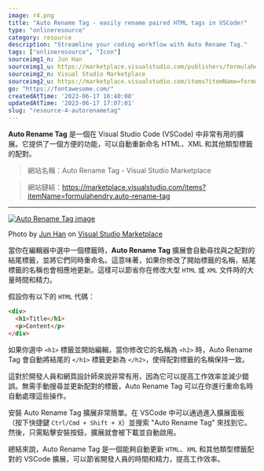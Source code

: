 ```yaml
---
image: r4.png
title: "Auto Rename Tag - easily rename paired HTML tags in VSCode!"
type: "onlineresource"
category: resource
description: "Streamline your coding workflow with Auto Rename Tag."
tags: ["onlineresource", "Icon"]
sourceimg1_n: Jun Han
sourceimg1_u: https://marketplace.visualstudio.com/publishers/formulahendry
sourceimg2_n: Visual Studio Marketplace
sourceimg2_u: https://marketplace.visualstudio.com/items?itemName=formulahendry.auto-rename-tag
go: "https://fontawesome.com/"
createdAtTime: '2023-06-17 16:40:08'
updatedAtTime: '2023-06-17 17:07:01'
slug: "resource-4-autorenametag"
---
```

**Auto Rename Tag** 是一個在 Visual Studio Code (VSCode) 中非常有用的擴展。它提供了一個方便的功能，可以自動重新命名 HTML、XML 和其他類型標籤的配對。

> 網站名稱：Auto Rename Tag - Visual Studio Marketplace

> 網站鏈結：https://marketplace.visualstudio.com/items?itemName=formulahendry.auto-rename-tag

---

<a href="/blog/r4-1.gif" target="_blank">

![Auto Rename Tag image](/blog/r4-1.gif "Auto Rename Tag")

</a>
<p class="img-origin mt-1 mb-3 text-center px-5">
    Photo by 
    <a href="https://marketplace.visualstudio.com/publishers/formulahendry" target="_blank" class="ud">Jun Han</a>
    on 
    <a href="https://marketplace.visualstudio.com/items?itemName=formulahendry.auto-rename-tag" target="_blank" class="ud">Visual Studio Marketplace</a>
</p>


當你在編輯器中選中一個標籤時，**Auto Rename Tag** 擴展會自動尋找與之配對的結尾標籤，並將它們同時重命名。這意味著，如果你修改了開始標籤的名稱，結尾標籤的名稱也會相應地更新。這樣可以節省你在修改大型 `HTML` 或 `XML` 文件時的大量時間和精力。

假設你有以下的 `HTML` 代碼：
```html
<div>
  <h1>Title</h1>
  <p>Content</p>
</div>
```

如果你選中 `<h1>` 標籤並開始編輯，當你修改它的名稱為 `<h2>` 時，Auto Rename Tag 會自動將結尾的 `</h1>` 標籤更新為 `</h2>`，使得配對標籤的名稱保持一致。

這對於開發人員和網頁設計師來說非常有用，因為它可以提高工作效率並減少錯誤。無需手動搜尋並更新配對的標籤，Auto Rename Tag 可以在你進行重命名時自動處理這些操作。

安裝 Auto Rename Tag 擴展非常簡單。在 VSCode 中可以通過進入擴展面板（按下快捷鍵 `Ctrl/Cmd + Shift + X`）並搜索 "Auto Rename Tag" 來找到它。然後，只需點擊安裝按鈕，擴展就會被下載並自動啟用。

總結來說，Auto Rename Tag 是一個能夠自動更新 `HTML`、`XML` 和其他類型標籤配對的 VSCode 擴展，可以節省開發人員的時間和精力，提高工作效率。
